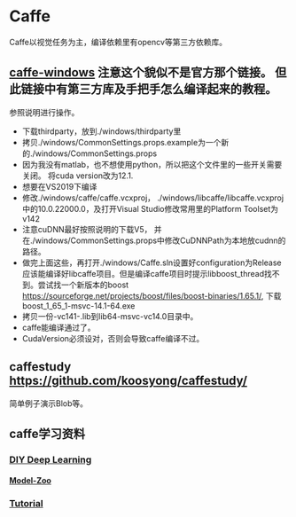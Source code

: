 # Caffe

Caffe以视觉任务为主，编译依赖里有opencv等第三方依赖库。


## [caffe-windows](https://github.com/happynear/caffe-windows) 注意这个貌似不是官方那个链接。 但此链接中有第三方库及手把手怎么编译起来的教程。
参照说明进行操作。
- 下载thirdparty，放到./windows/thirdparty里
- 拷贝./windows/CommonSettings.props.example为一个新的./windows/CommonSettings.props
- 因为我没有matlab，也不想使用python，所以把这个文件里的一些开关需要关闭。 将cuda version改为12.1.
- 想要在VS2019下编译
- 修改./windows/caffe/caffe.vcxproj， ./windows/libcaffe/libcaffe.vcxproj中的<WindowsTargetPlatformVersion>10.0.22000.0</WindowsTargetPlatformVersion>，及打开Visual Studio修改常用里的Platform Toolset为v142
- 注意cuDNN最好按照说明的下载V5， 并在./windows/CommonSettings.props中修改CuDNNPath为本地放cudnn的路径。
- 做完上面这些，再打开./windows/Caffe.sln设置好configuration为Release应该能编译好libcaffe项目。但是编译caffe项目时提示libboost_thread找不到。尝试找一个新版本的boost https://sourceforge.net/projects/boost/files/boost-binaries/1.65.1/, 下载boost_1_65_1-msvc-14.1-64.exe
- 拷贝一份-vc141-.lib到lib64-msvc-vc14.0目录中。
- caffe能编译通过了。
- CudaVersion必须设对，否则会导致caffe编译不过。

## caffestudy https://github.com/koosyong/caffestudy/
简单例子演示Blob等。


## caffe学习资料
### [DIY Deep Learning](https://docs.google.com/presentation/d/1UeKXVgRvvxg9OUdh_UiC5G71UMscNPlvArsWER41PsU/edit?pli=1#slide=id.g129385c8da_651_320)
#### [Model-Zoo](https://github.com/BVLC/caffe/wiki/Model-Zoo)
### [Tutorial](http://caffe.berkeleyvision.org/tutorial/)





